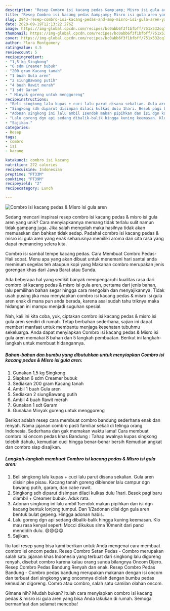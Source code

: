 ```yaml
---
description: "Resep Combro isi kacang pedas &amp;amp; Misro isi gula aren yang Enak Banget"
title: "Resep Combro isi kacang pedas &amp;amp; Misro isi gula aren yang Enak Banget"
slug: 2843-resep-combro-isi-kacang-pedas-and-amp-misro-isi-gula-aren-yang-enak-banget
date: 2020-09-19T12:13:22.276Z
image: https://img-global.cpcdn.com/recipes/bc0abb6f3f1bfbff/751x532cq70/combro-isi-kacang-pedas-misro-isi-gula-aren-foto-resep-utama.jpg
thumbnail: https://img-global.cpcdn.com/recipes/bc0abb6f3f1bfbff/751x532cq70/combro-isi-kacang-pedas-misro-isi-gula-aren-foto-resep-utama.jpg
cover: https://img-global.cpcdn.com/recipes/bc0abb6f3f1bfbff/751x532cq70/combro-isi-kacang-pedas-misro-isi-gula-aren-foto-resep-utama.jpg
author: Flora Montgomery
ratingvalue: 4.5
reviewcount: 5
recipeingredient:
- "1,5 kg Singkong"
- "6 sdm Creamer bubuk"
- "200 gram Kacang tanah"
- "1 buah Gula aren"
- "2 siungBawang putih"
- "4 buah Rawit merah"
- "1 sdt Garam"
- " Minyak goreng untuk menggoreng"
recipeinstructions:
- "Beli singkong lalu kupas + cuci lalu parut disana sekalian. Gula aren disisir pke pisau. Kacang tanah goreng diblender lalu campur dgn bawang putih, garam, dan cabe rawit."
- "Singkong sdh diparut disimpan dilaci kulkas dulu 1hari. Besok pagi baru diambil + Creamer bubuk. Aduk rata."
- "Adonan singkong ini lalu ambil 1sendok makan pipihkan dan isi dgn kacang bentuk lonjong tumpul. Dan 1/2adonan diisi dgn gula aren bentuk bulat gepeng. Hingga adonan habis."
- "Lalu goreng dgn api sedang dibalik-balik hingga kuning keemasan. Klo mau rasa kenyal seperti Mocci dikukus slma 10menit dari panci mendidih dulu. 😄😄😋😋"
- "Sajikan."
categories:
- Resep
tags:
- combro
- isi
- kacang

katakunci: combro isi kacang 
nutrition: 272 calories
recipecuisine: Indonesian
preptime: "PT33M"
cooktime: "PT39M"
recipeyield: "2"
recipecategory: Lunch

---
```



![Combro isi kacang pedas &amp; Misro isi gula aren](https://img-global.cpcdn.com/recipes/bc0abb6f3f1bfbff/751x532cq70/combro-isi-kacang-pedas-misro-isi-gula-aren-foto-resep-utama.jpg)

Sedang mencari inspirasi resep combro isi kacang pedas &amp; misro isi gula aren yang unik? Cara menyiapkannya memang tidak terlalu sulit namun tidak gampang juga. Jika salah mengolah maka hasilnya tidak akan memuaskan dan bahkan tidak sedap. Padahal combro isi kacang pedas &amp; misro isi gula aren yang enak seharusnya memiliki aroma dan cita rasa yang dapat memancing selera kita.

Combro isi sambal tempe kacang pedas. Cara Membuat Combro Pedas- Haii sobat. Menu apa yang akan dibuat untuk menemani hari santai anda meminum segelas teh ataupun kopi yang Makanan combro merupakan jenis gorengan khas dari Jawa Barat atau Sunda.

Ada beberapa hal yang sedikit banyak mempengaruhi kualitas rasa dari combro isi kacang pedas &amp; misro isi gula aren, pertama dari jenis bahan, lalu pemilihan bahan segar hingga cara mengolah dan menyajikannya. Tidak usah pusing jika mau menyiapkan combro isi kacang pedas &amp; misro isi gula aren enak di mana pun anda berada, karena asal sudah tahu triknya maka hidangan ini mampu menjadi suguhan spesial.


Nah, kali ini kita coba, yuk, ciptakan combro isi kacang pedas &amp; misro isi gula aren sendiri di rumah. Tetap berbahan sederhana, sajian ini dapat memberi manfaat untuk membantu menjaga kesehatan tubuhmu sekeluarga. Anda dapat menyiapkan Combro isi kacang pedas &amp; Misro isi gula aren memakai 8 bahan dan 5 langkah pembuatan. Berikut ini langkah-langkah untuk membuat hidangannya.

<!--inarticleads1-->

##### Bahan-bahan dan bumbu yang dibutuhkan untuk menyiapkan Combro isi kacang pedas &amp; Misro isi gula aren:

1. Gunakan 1,5 kg Singkong
1. Siapkan 6 sdm Creamer bubuk
1. Sediakan 200 gram Kacang tanah
1. Ambil 1 buah Gula aren
1. Sediakan 2 siungBawang putih
1. Ambil 4 buah Rawit merah
1. Gunakan 1 sdt Garam
1. Gunakan  Minyak goreng untuk menggoreng


Berikut adalah resep cara membuat combro bandung sederhana enak dan renyah. Nama jajanan combro pasti familiar sekali di telinga orang Indonesia. Sederhana dan gak memakan waktu lama! Cara membuat combro isi oncom pedas khas Bandung : Tahap awalnya kupas singkong telebih dahulu, kemudian cuci hingga benar-benar bersih Kemudian angkat dan combro siap disajikan. 

<!--inarticleads2-->

##### Langkah-langkah membuat Combro isi kacang pedas &amp; Misro isi gula aren:

1. Beli singkong lalu kupas + cuci lalu parut disana sekalian. Gula aren disisir pke pisau. Kacang tanah goreng diblender lalu campur dgn bawang putih, garam, dan cabe rawit.
1. Singkong sdh diparut disimpan dilaci kulkas dulu 1hari. Besok pagi baru diambil + Creamer bubuk. Aduk rata.
1. Adonan singkong ini lalu ambil 1sendok makan pipihkan dan isi dgn kacang bentuk lonjong tumpul. Dan 1/2adonan diisi dgn gula aren bentuk bulat gepeng. Hingga adonan habis.
1. Lalu goreng dgn api sedang dibalik-balik hingga kuning keemasan. Klo mau rasa kenyal seperti Mocci dikukus slma 10menit dari panci mendidih dulu. 😄😄😋😋
1. Sajikan.


Itu tadi resep yang bisa kami berikan untuk Anda mengenai cara membuat combro isi oncom pedas. Resep Combro Setan Pedas - Combro merupakan salah satu jajanan khas Indonesia yang terbuat dari singkong lalu digoreng renyah, disebut combro karena kalau orang sunda bilangnya Oncom Dijero. Resep Combro Pedas Bandung Renyah dan enak. Resep Combro Pedas Bandung - Combro pedas bandung merupakan makanan dengan isi oncom dan terbuat dari singkong yang oncomnya diolah dengan bumbu pedas kemudian digoreng. Comro atau combro, salah satu camilan olahan oncom. 

Gimana nih? Mudah bukan? Itulah cara menyiapkan combro isi kacang pedas &amp; misro isi gula aren yang bisa Anda lakukan di rumah. Semoga bermanfaat dan selamat mencoba!

